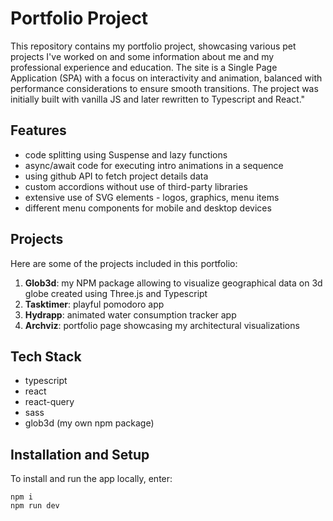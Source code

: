 # Portfolio Project

This repository contains my portfolio project, showcasing various pet projects I've worked on and some information about me and my professional experience and education. The site is a Single Page Application (SPA) with a focus on interactivity and animation, balanced with performance considerations to ensure smooth transitions. The project was initially built with vanilla JS and later rewritten to Typescript and React."

## Features

- code splitting using Suspense and lazy functions
- async/await code for executing intro animations in a sequence
- using github API to fetch project details data
- custom accordions without use of third-party libraries
- extensive use of SVG elements - logos, graphics, menu items
- different menu components for mobile and desktop devices

## Projects

Here are some of the projects included in this portfolio:

1. **Glob3d**: my NPM package allowing to visualize geographical data on 3d globe created using Three.js and Typescript
2. **Tasktimer**: playful pomodoro app
3. **Hydrapp**: animated water consumption tracker app
4. **Archviz**: portfolio page showcasing my architectural visualizations

## Tech Stack

- typescript
- react
- react-query
- sass
- glob3d (my own npm package)

## Installation and Setup

To install and run the app locally, enter:

```
npm i
npm run dev
```
